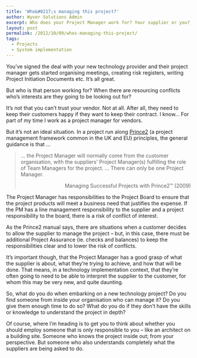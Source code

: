 ```yaml
---
title: 'Who&#8217;s managing this project?'
author: Wyver Solutions Admin
excerpt: Who does your Project Manager work for? Your supplier or you? I discuss the possible conflicts of interest that might arise in supplier-driven projects, the advice provided in the Prince2 framework, and some possible solutions.
layout: post
permalink: /2012/10/09/whos-managing-this-project/
tags:
  - Projects
  - System implementation
---
```

You&#8217;ve signed the deal with your new technology provider and their project manager gets started organising meetings, creating risk registers, writing Project Initiation Documents etc. It&#8217;s all great.

But who is that person working for? When there are resourcing conflicts who&#8217;s interests are they going to be looking out for?

It&#8217;s not that you can&#8217;t trust your vendor. Not at all. After all, they need to keep their customers happy if they want to keep their contract. I know&#8230; For part of my time I work as a project manager for vendors.

But it&#8217;s not an ideal situation. In a project run along <a href="http://www.prince-officialsite.com/" target="_blank">Prince2</a> (a project management framework common in the UK and EU) principles, the general guidance is that &#8230;

> &#8230; the Project Manager will normally come from the customer organisation, with the suppliers&#8217; Project Manager(s) fulfilling the role of Team Managers for the project. &#8230; There can only be one Project Manager.
>
> <p style="text-align: right;">
>   Managing Successful Projects with Prince2™ (2009)
> </p>

The Project Manager has responsibilities to the Project Board to ensure that the project products will meet a business need that justifies the expense. If the PM has a line management responsibility to the supplier and a project responsibility to the board, there is a risk of conflict of interest.

As the Prince2 manual says, there are situations when a customer decides to allow the supplier to manage the project &#8211; but, in this case, there must be additional Project Assurance (ie. checks and balances) to keep the responsibilities clear and to lower the risk of conflicts.

It&#8217;s important though, that the Project Manager has a good grasp of what the supplier is about, what they&#8217;re trying to achieve, and how that will be done. That means, in a technology implementation context, that they&#8217;re often going to need to be able to interpret the supplier to the customer, for whom this may be very new, and quite daunting.

So, what do you do when embarking on a new technology project? Do you find someone from inside your organisation who can manage it? Do you give them enough time to do so? What do you do if they don&#8217;t have the skills or knowledge to understand the project in depth?

Of course, where I&#8217;m heading is to get you to think about whether you should employ someone that is only responsible to you &#8211; like an architect on a building site. Someone who knows the project inside out; from your perspective. But someone who also understands completely what the suppliers are being asked to do.

&nbsp;
